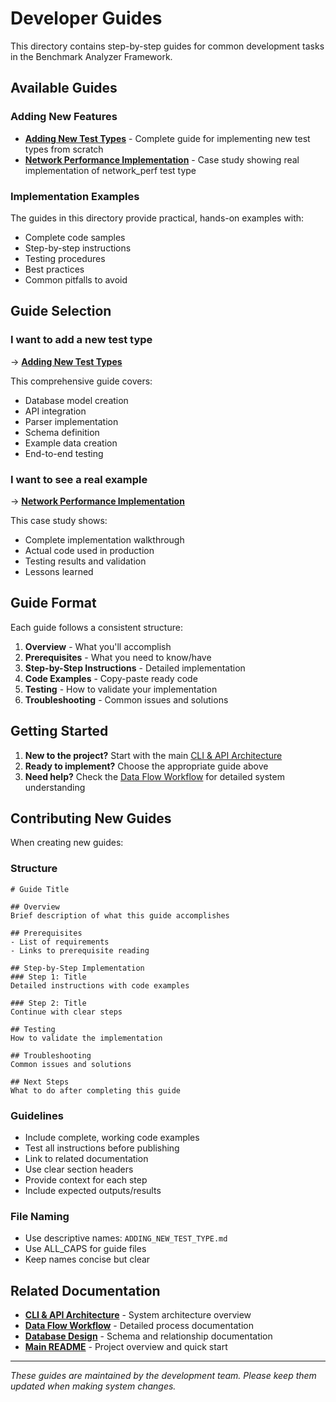 # Developer Guides

This directory contains step-by-step guides for common development tasks in the Benchmark Analyzer Framework.

## Available Guides

### Adding New Features
- **[Adding New Test Types](ADDING_NEW_TEST_TYPE.md)** - Complete guide for implementing new test types from scratch
- **[Network Performance Implementation](NETWORK_PERF_IMPLEMENTATION.md)** - Case study showing real implementation of network_perf test type

### Implementation Examples
The guides in this directory provide practical, hands-on examples with:
- Complete code samples
- Step-by-step instructions
- Testing procedures
- Best practices
- Common pitfalls to avoid

## Guide Selection

### I want to add a new test type
→ **[Adding New Test Types](ADDING_NEW_TEST_TYPE.md)**

This comprehensive guide covers:
- Database model creation
- API integration
- Parser implementation
- Schema definition
- Example data creation
- End-to-end testing

### I want to see a real example
→ **[Network Performance Implementation](NETWORK_PERF_IMPLEMENTATION.md)**

This case study shows:
- Complete implementation walkthrough
- Actual code used in production
- Testing results and validation
- Lessons learned

## Guide Format

Each guide follows a consistent structure:

1. **Overview** - What you'll accomplish
2. **Prerequisites** - What you need to know/have
3. **Step-by-Step Instructions** - Detailed implementation
4. **Code Examples** - Copy-paste ready code
5. **Testing** - How to validate your implementation
5. **Troubleshooting** - Common issues and solutions

## Getting Started

1. **New to the project?** Start with the main [CLI & API Architecture](../CLI_API_ARCHITECTURE.md)
2. **Ready to implement?** Choose the appropriate guide above
3. **Need help?** Check the [Data Flow Workflow](../WORKFLOW.md) for detailed system understanding

## Contributing New Guides

When creating new guides:

### Structure
```
# Guide Title

## Overview
Brief description of what this guide accomplishes

## Prerequisites
- List of requirements
- Links to prerequisite reading

## Step-by-Step Implementation
### Step 1: Title
Detailed instructions with code examples

### Step 2: Title
Continue with clear steps

## Testing
How to validate the implementation

## Troubleshooting
Common issues and solutions

## Next Steps
What to do after completing this guide
```

### Guidelines
- Include complete, working code examples
- Test all instructions before publishing
- Link to related documentation
- Use clear section headers
- Provide context for each step
- Include expected outputs/results

### File Naming
- Use descriptive names: `ADDING_NEW_TEST_TYPE.md`
- Use ALL_CAPS for guide files
- Keep names concise but clear

## Related Documentation

- **[CLI & API Architecture](../CLI_API_ARCHITECTURE.md)** - System architecture overview
- **[Data Flow Workflow](../WORKFLOW.md)** - Detailed process documentation
- **[Database Design](../database_design.md)** - Schema and relationship documentation
- **[Main README](../../README.md)** - Project overview and quick start

---

*These guides are maintained by the development team. Please keep them updated when making system changes.*